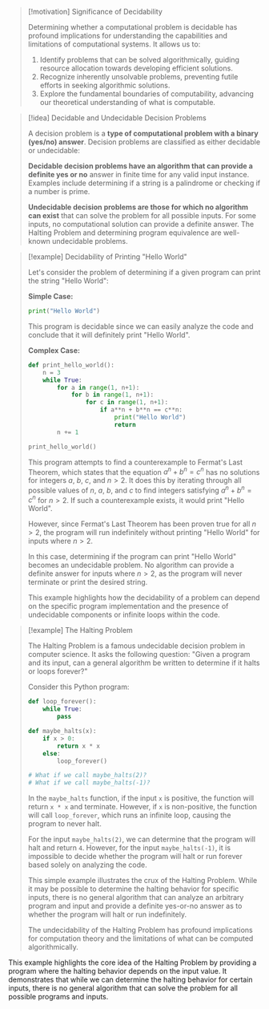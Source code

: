 > [!motivation] Significance of Decidability
>
> Determining whether a computational problem is decidable  has profound implications for understanding the capabilities and limitations of computational systems. It allows us to:
>
> 1. Identify problems that can be solved algorithmically, guiding resource allocation towards developing efficient solutions.
> 2. Recognize inherently unsolvable problems, preventing futile efforts in seeking algorithmic solutions.
> 3. Explore the fundamental boundaries of computability, advancing our theoretical understanding of what is computable.

> [!idea] Decidable and Undecidable Decision Problems
>
> A decision problem is a **type of computational problem with a binary (yes/no) answer**. Decision problems are classified as either decidable or undecidable:
>
> **Decidable decision problems have an algorithm that can provide a definite yes or no** answer in finite time for any valid input instance. Examples include determining if a string is a palindrome or checking if a number is prime.
>
> **Undecidable decision problems are those for which no algorithm can exist** that can solve the problem for all possible inputs. For some inputs, no computational solution can provide a definite answer. The Halting Problem and determining program equivalence are well-known undecidable problems.

> [!example] Decidability of Printing "Hello World"
>
> Let's consider the problem of determining if a given program can print the string "Hello World":
>
> **Simple Case:**
> ```python
> print("Hello World")
> ```
> This program is decidable since we can easily analyze the code and conclude that it will definitely print "Hello World".
>
> **Complex Case:**
> ```python
> def print_hello_world():
>     n = 3
>     while True:
>         for a in range(1, n+1):
>             for b in range(1, n+1):
>                 for c in range(1, n+1):
>                     if a**n + b**n == c**n:
>                         print("Hello World")
>                         return
>         n += 1
>
> print_hello_world()
> ```
> This program attempts to find a counterexample to Fermat's Last Theorem, which states that the equation $a^n + b^n = c^n$ has no solutions for integers $a$, $b$, $c$, and $n > 2$. It does this by iterating through all possible values of $n$, $a$, $b$, and $c$ to find integers satisfying $a^n + b^n = c^n$ for $n > 2$. If such a counterexample exists, it would print "Hello World".
>
> However, since Fermat's Last Theorem has been proven true for all $n > 2$, the program will run indefinitely without printing "Hello World" for inputs where $n > 2$.
>
> In this case, determining if the program can print "Hello World" becomes an undecidable problem. No algorithm can provide a definite answer for inputs where $n > 2$, as the program will never terminate or print the desired string.
>
> This example highlights how the decidability of a problem can depend on the specific program implementation and the presence of undecidable components or infinite loops within the code.


> [!example] The Halting Problem
>
> The Halting Problem is a famous undecidable decision problem in computer science. It asks the following question: "Given a program and its input, can a general algorithm be written to determine if it halts or loops forever?"
>
> Consider this Python program:
>
> ```python
> def loop_forever():
>     while True:
>         pass
>
> def maybe_halts(x):
>     if x > 0:
>         return x * x
>     else:
>         loop_forever()
>
> # What if we call maybe_halts(2)?
> # What if we call maybe_halts(-1)?
> ```
>
> In the `maybe_halts` function, if the input `x` is positive, the function will return `x * x` and terminate. However, if `x` is non-positive, the function will call `loop_forever`, which runs an infinite loop, causing the program to never halt.
>
> For the input `maybe_halts(2)`, we can determine that the program will halt and return `4`. However, for the input `maybe_halts(-1)`, it is impossible to decide whether the program will halt or run forever based solely on analyzing the code.
>
> This simple example illustrates the crux of the Halting Problem. While it may be possible to determine the halting behavior for specific inputs, there is no general algorithm that can analyze an arbitrary program and input and provide a definite yes-or-no answer as to whether the program will halt or run indefinitely.
>
> The undecidability of the Halting Problem has profound implications for computation theory and the limitations of what can be computed algorithmically.

This example highlights the core idea of the Halting Problem by providing a program where the halting behavior depends on the input value. It demonstrates that while we can determine the halting behavior for certain inputs, there is no general algorithm that can solve the problem for all possible programs and inputs.